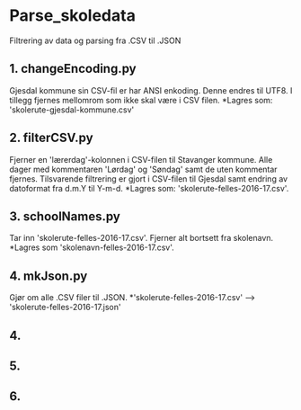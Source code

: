# Parse_skoledata
Filtrering av data og parsing fra .CSV til .JSON

## 1. changeEncoding.py
Gjesdal kommune sin CSV-fil er har ANSI enkoding. Denne endres til UTF8. I tillegg fjernes mellomrom som ikke skal være i CSV filen.
  *Lagres som: 'skolerute-gjesdal-kommune.csv'

## 2. filterCSV.py
Fjerner en 'lærerdag'-kolonnen i CSV-filen til Stavanger kommune. Alle dager med kommentaren 'Lørdag' og 'Søndag' samt de uten kommentar fjernes. Tilsvarende filtrering er gjort i CSV-filen til Gjesdal samt endring av datoformat fra d.m.Y til Y-m-d. 
  *Lagres som: 'skolerute-felles-2016-17.csv'.

## 3. schoolNames.py
Tar inn 'skolerute-felles-2016-17.csv'. Fjerner alt bortsett fra skolenavn. 
  *Lagres som 'skolenavn-felles-2016-17.csv'.

## 4. mkJson.py
Gjør om alle .CSV filer til .JSON. 
 *'skolerute-felles-2016-17.csv' --> 'skolerute-felles-2016-17.json'

## 4.

## 5. ##

## 6. ##
